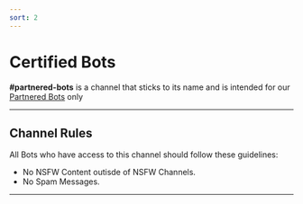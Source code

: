 ```yaml
---
sort: 2
---
```


# Certified Bots

**#partnered-bots** is a channel that sticks to its name and is intended for our [Partnered Bots](https://paradisebots.net/partnered) only

---

## Channel Rules
All Bots who have access to this channel should follow these guidelines:
* No NSFW Content outisde of NSFW Channels.
* No Spam Messages.

---
